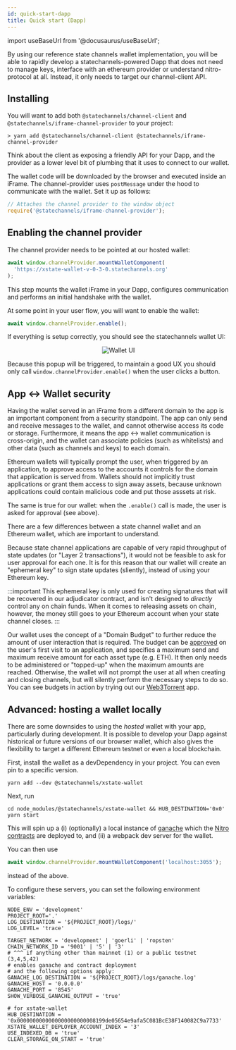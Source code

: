```yaml
---
id: quick-start-dapp
title: Quick start (Dapp)
---
```


import useBaseUrl from '@docusaurus/useBaseUrl';

By using our reference state channels wallet implementation, you will be able to rapidly develop a statechannels-powered Dapp that does not need to manage keys, interface with an ethereum provider or understand nitro-protocol at all. Instead, it only needs to target our channel-client API.

## Installing

You will want to add both `@statechannels/channel-client` and `@statechannels/iframe-channel-provider` to your project:

```console
> yarn add @statechannels/channel-client @statechannels/iframe-channel-provider
```

Think about the client as exposing a friendly API for your Dapp, and the provider as a lower level bit of plumbing that it uses to connect to our wallet.

The wallet code will be downloaded by the browser and executed inside an iFrame. The channel-provider uses `postMessage` under the hood to communicate with the wallet. Set it up as follows:

```typescript
// Attaches the channel provider to the window object
require('@statechannels/iframe-channel-provider');
```

## Enabling the channel provider

The channel provider needs to be pointed at our hosted wallet:

```typescript
await window.channelProvider.mountWalletComponent(
  'https://xstate-wallet-v-0-3-0.statechannels.org'
);
```

This step mounts the wallet iFrame in your Dapp, configures communication and performs an initial handshake with the wallet.

At some point in your user flow, you will want to enable the wallet:

```typescript
await window.channelProvider.enable();
```

If everything is setup correctly, you should see the statechannels wallet UI:

<p align="center">
<img alt="Wallet UI" src={useBaseUrl('img/wallet-ui.png')} className="drop-shadow"/>
</p>

Because this popup will be triggered, to maintain a good UX you should only call `window.channelProvider.enable()` when the user clicks a button.

## App <-> Wallet security

Having the wallet served in an iFrame from a different domain to the app is an important component from a security standpoint. The app can only send and receive messages to the wallet, and cannot otherwise access its code or storage. Furthermore, it means the app <-> wallet communication is cross-origin, and the wallet can associate policies (such as whitelists) and other data (such as channels and keys) to each domain.

Ethereum wallets will typically prompt the user, when triggered by an application, to approve access to the accounts it controls for the domain that application is served from. Wallets should not implicitly trust applications or grant them access to sign away assets, because unknown applications could contain malicious code and put those asssets at risk.

The same is true for our wallet: when the `.enable()` call is made, the user is asked for approval (see above).

There are a few differences between a state channel wallet and an Ethereum wallet, which are important to understand.

Because state channel applications are capable of very rapid throughput of state updates (or "Layer 2 transactions"), it would not be feasible to ask for user approval for each one. It is for this reason that our wallet will create an "ephemeral key" to sign state updates (sliently), instead of using your Ethereum key.

:::important
This ephemeral key is only used for creating signatures that will be recovered in our adjudicator contract, and isn't designed to _directly_ control any on chain funds. When it comes to releasing assets on chain, however, the money still goes to your Ethereum account when your state channel closes.
:::

Our wallet uses the concept of a "Domain Budget" to further reduce the amount of user interaction that is required. The budget can be [approved](typescript-api/channel-client.channelclient.approvebudgetandfund) on the user's first visit to an application, and specifies a maximum send and maximum receive amount for each asset type (e.g. ETH). It then only needs to be administered or "topped-up" when the maximum amounts are reached. Otherwise, the wallet will not prompt the user at all when creating and closing channels, but will silently perform the necessary steps to do so. You can see budgets in action by trying out our [Web3Torrent](https://web3torrent.statechannels.org/) app.

## Advanced: hosting a wallet locally

There are some downsides to using the _hosted_ wallet with your app, particularly during development. It is possible to develop your Dapp against historical or future versions of our browser wallet, which also gives the flexibility to target a different Ethereum testnet or even a local blockchain.

First, install the wallet as a devDependency in your project. You can even pin to a specific version.

```shell
yarn add --dev @statechannels/xstate-wallet
```

Next, run

```shell
cd node_modules/@statechannels/xstate-wallet && HUB_DESTINATION='0x0' yarn start
```

This will spin up a (i) (optionally) a local instance of [ganache](https://www.trufflesuite.com/docs/ganache/overview) which the [Nitro contracts](contract-api/contract-inheritance) are deployed to, and (ii) a webpack dev server for the wallet.

You can then use

```typescript
await window.channelProvider.mountWalletComponent('localhost:3055');
```

instead of the above.

To configure these servers, you can set the following environment variables:

```
NODE_ENV = 'development'
PROJECT_ROOT='.'
LOG_DESTINATION = '${PROJECT_ROOT}/logs/'
LOG_LEVEL= 'trace'

TARGET_NETWORK = 'development' | 'goerli' | 'ropsten'
CHAIN_NETWORK_ID = '9001' | '5' | '3'
# ^^^ if anything other than mainnet (1) or a public testnet (3,4,5,42)
# enables ganache and contract deployment
# and the following options apply:
GANACHE_LOG_DESTINATION = '${PROJECT_ROOT}/logs/ganache.log'
GANACHE_HOST = '0.0.0.0'
GANACHE_PORT = '8545'
SHOW_VERBOSE_GANACHE_OUTPUT = 'true'

# for xstate-wallet
HUB_DESTINATION = '0x0000000000000000000000008199de05654e9afa5C081BcE38F140082C9a7733'
XSTATE_WALLET_DEPLOYER_ACCOUNT_INDEX = '3'
USE_INDEXED_DB = 'true'
CLEAR_STORAGE_ON_START = 'true'
```
